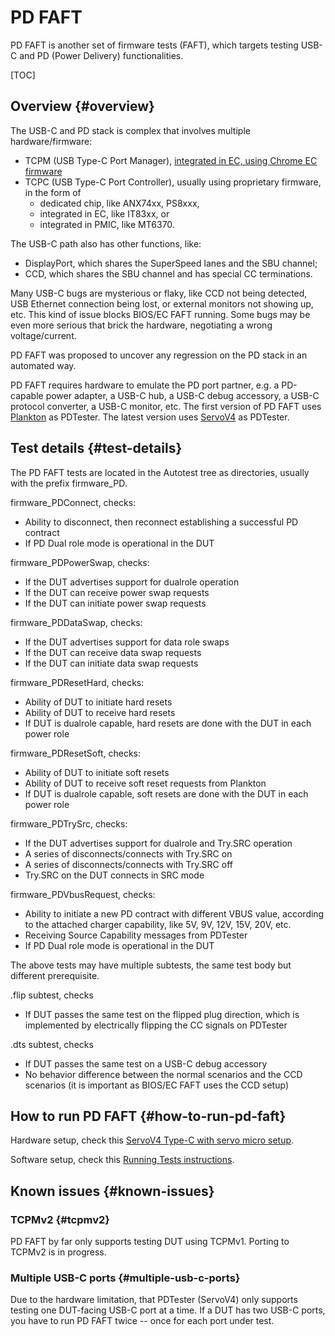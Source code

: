 # PD FAFT

PD FAFT is another set of firmware tests (FAFT), which targets testing USB-C and
PD (Power Delivery) functionalities.

[TOC]

## Overview {#overview}

The USB-C and PD stack is complex that involves multiple hardware/firmware:

*   TCPM (USB Type-C Port Manager),
    [integrated in EC, using Chrome EC firmware](https://chromium.googlesource.com/chromiumos/platform/ec/+/master/docs/usb-c.md)
*   TCPC (USB Type-C Port Controller), usually using proprietary firmware, in
    the form of
    *   dedicated chip, like ANX74xx, PS8xxx,
    *   integrated in EC, like IT83xx, or
    *   integrated in PMIC, like MT6370.

The USB-C path also has other functions, like:

*   DisplayPort, which shares the SuperSpeed lanes and the SBU channel;
*   CCD, which shares the SBU channel and has special CC terminations.

Many USB-C bugs are mysterious or flaky, like CCD not being detected, USB
Ethernet connection being lost, or external monitors not showing up, etc. This
kind of issue blocks BIOS/EC FAFT running. Some bugs may be even more serious
that brick the hardware, negotiating a wrong voltage/current.

PD FAFT was proposed to uncover any regression on the PD stack in an automated
way.

PD FAFT requires hardware to emulate the PD port partner, e.g. a PD-capable
power adapter, a USB-C hub, a USB-C debug accessory, a USB-C protocol converter,
a USB-C monitor, etc. The first version of PD FAFT uses
[Plankton](https://www.chromium.org/chromium-os/plankton) as PDTester. The
latest version uses
[ServoV4](https://chromium.googlesource.com/chromiumos/third_party/hdctools/+/master/docs/servo_v4.md)
as PDTester.

## Test details {#test-details}

The PD FAFT tests are located in the Autotest tree as directories, usually with
the prefix firmware\_PD.

firmware\_PDConnect, checks:

*   Ability to disconnect, then reconnect establishing a successful PD contract
*   If PD Dual role mode is operational in the DUT

firmware\_PDPowerSwap, checks:

*   If the DUT advertises support for dualrole operation
*   If the DUT can receive power swap requests
*   If the DUT can initiate power swap requests

firmware\_PDDataSwap, checks:

*   If the DUT advertises support for data role swaps
*   If the DUT can receive data swap requests
*   If the DUT can initiate data swap requests

firmware\_PDResetHard, checks:

*   Ability of DUT to initiate hard resets
*   Ability of DUT to receive hard resets
*   If DUT is dualrole capable, hard resets are done with the DUT in each power
    role

firmware\_PDResetSoft, checks:

*   Ability of DUT to initiate soft resets
*   Ability of DUT to receive soft reset requests from Plankton
*   If DUT is dualrole capable, soft resets are done with the DUT in each power
    role

firmware\_PDTrySrc, checks:

*   If the DUT advertises support for dualrole and Try.SRC operation
*   A series of disconnects/connects with Try.SRC on
*   A series of disconnects/connects with Try.SRC off
*   Try.SRC on the DUT connects in SRC mode

firmware\_PDVbusRequest, checks:

*   Ability to initiate a new PD contract with different VBUS value, according
    to the attached charger capability, like 5V, 9V, 12V, 15V, 20V, etc.
*   Receiving Source Capability messages from PDTester
*   If PD Dual role mode is operational in the DUT

The above tests may have multiple subtests, the same test body but different
prerequisite.

.flip subtest, checks

*   If DUT passes the same test on the flipped plug direction, which is
    implemented by electrically flipping the CC signals on PDTester

.dts subtest, checks

*   If DUT passes the same test on a USB-C debug accessory
*   No behavior difference between the normal scenarios and the CCD scenarios
    (it is important as BIOS/EC FAFT uses the CCD setup)

## How to run PD FAFT {#how-to-run-pd-faft}

Hardware setup, check this
[ServoV4 Type-C with servo micro setup](https://chromium.googlesource.com/chromiumos/third_party/autotest/+/refs/heads/master/docs/faft-how-to-run-doc.md#servov4-typec-micro).

Software setup, check this
[Running Tests instructions](https://chromium.googlesource.com/chromiumos/third_party/autotest/+/refs/heads/master/docs/faft-how-to-run-doc.md#faft-running-tests).

## Known issues {#known-issues}

### TCPMv2 {#tcpmv2}

PD FAFT by far only supports testing DUT using TCPMv1. Porting to TCPMv2 is in
progress.

### Multiple USB-C ports {#multiple-usb-c-ports}

Due to the hardware limitation, that PDTester (ServoV4) only supports testing
one DUT-facing USB-C port at a time. If a DUT has two USB-C ports, you have to
run PD FAFT twice -- once for each port under test.
